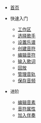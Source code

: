* [首页](README.md)

* 快速入门
    * [工作区](zh-cn/quickstart-guide/workspace.md)
    * [选择歌手](zh-cn/quickstart-guide/singer-selection.md)
    * [设置乐谱](zh-cn/quickstart-guide/setting-up-the-score.md)
    * [创建音符](zh-cn/quickstart-guide/creating-notes.md)
    * [编辑音符](zh-cn/quickstart-guide/editing-notes.md)
    * [输入歌词](zh-cn/quickstart-guide/entering-lyrics.md)
    * [回放](zh-cn/quickstart-guide/playback.md)
    * [管理音轨](zh-cn/quickstart-guide/managing-tracks.md)
    * [保存音频](zh-cn/quickstart-guide/saving-the-audio.md)
* 进阶
    * [编辑音素](zh-cn/intermediate-and-advanced-usage/editing-phonemes.md)
    * [音符属性](zh-cn/intermediate-and-advanced-usage/note-properties.md)
    * [加入伴奏](zh-cn/intermediate-and-advanced-usage/adding-instrumentals.md)